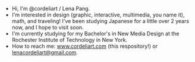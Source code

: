 - Hi, I'm @cordeliart / Lena Pang.
- I'm interested in design (graphic, interactive, multimedia, you name it), math, and traveling! I've been studying Japanese for a little over 2 years now, and I hope to visit soon.
- I'm currently studying for my Bachelor's in New Media Design at the Rochester Institute of Technology in New York.
- How to reach me: www.cordeliart.com (this respository!) or lenacordeliart@gmail.com.
